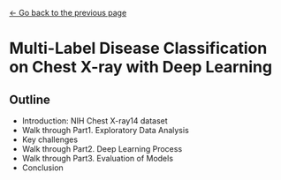 [<- Go back to the previous page](../README.md)

# Multi-Label Disease Classification on Chest X-ray with Deep Learning

## Outline
- Introduction: NIH Chest X-ray14 dataset
- Walk through Part1. Exploratory Data Analysis 
- Key challenges
- Walk through Part2. Deep Learning Process
- Walk through Part3. Evaluation of Models
- Conclusion
